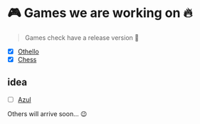 # 🎮 Games we are working on 🔥

> Games check have a release version 🔖

- [x] [Othello](https://github.com/ValentinColin/rust-othello)
- [x] [Chess](https://github.com/rust-games/chess)

## idea
- [ ] [Azul]()

Others will arrive soon... 😉
